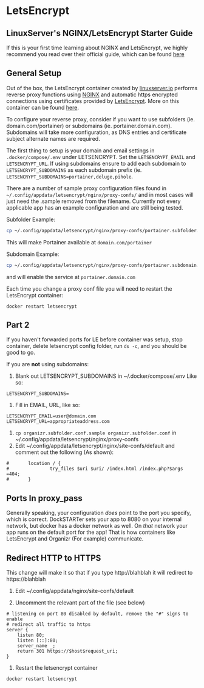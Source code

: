 # LetsEncrypt

## LinuxServer's NGINX/LetsEncrypt Starter Guide

If this is your first time learning about NGINX and LetsEncrypt, we highly recommend you read over their official guide, which can be found [here](https://blog.linuxserver.io/2019/04/25/letsencrypt-nginx-starter-guide/)

## General Setup

Out of the box, the LetsEncrypt container created by [linuxserver.io](https://www.linuxserver.io/) performs reverse proxy functions using [NGINX](https://www.nginx.com/) and automatic https encrypted connections using certificates provided by [LetsEncrypt](https://letsencrypt.org/). More on this container can be found [here](https://hub.docker.com/r/linuxserver/letsencrypt/).

To configure your reverse proxy, consider if you want to use subfolders (ie. domain.com/portainer) or subdomains (ie. portainer.domain.com). Subdomains will take more configuration, as DNS entries and certificate subject alternate names are required.

The first thing to setup is your domain and email settings in `.docker/compose/.env` under LETSENCRYPT. Set the `LETSENCRYPT_EMAIL` and `LETSENCRYPT_URL`. If using subdomains ensure to add each subdomain to `LETSENCRYPT_SUBDOMAINS` as each subdomain prefix (ie. `LETSENCRYPT_SUBDOMAINS=portainer,deluge,pihole`.

There are a number of sample proxy configuration files found in `~/.config/appdata/letsencrypt/nginx/proxy-confs/` and in most cases will just need the .sample removed from the filename. Currently not every applicable app has an example configuration and are still being tested.

Subfolder Example:

```bash
cp ~/.config/appdata/letsencrypt/nginx/proxy-confs/portainer.subfolder.conf.sample ~/.config/appdata/letsencrypt/nginx/proxy-confs/portainer.subfolder.conf
```

This will make Portainer available at `domain.com/portainer`

Subdomain Example:

```bash
cp ~/.config/appdata/letsencrypt/nginx/proxy-confs/portainer.subdomain.conf.sample ~/.config/appdata/letsencrypt/nginx/proxy-confs/portainer.subdomain.conf
```

and will enable the service at `portainer.domain.com`

Each time you change a proxy conf file you will need to restart the LetsEncrypt container:

`docker restart letsencrypt`

## Part 2

If you haven't forwarded ports for LE before container was setup, stop container, delete letsencrypt config folder, run `ds -c`, and you should be good to go.

If you are **not** using subdomains:

1. Blank out LETSENCRYPT_SUBDOMAINS in ~/.docker/compose/.env Like so:

```nginx
LETSENCRYPT_SUBDOMAINS=
```

1. Fill in EMAIL, URL, like so:

```env
LETSENCRYPT_EMAIL=user@domain.com
LETSENCRYPT_URL=appropriateaddress.com
```

1. `cp organizr.subfolder.conf.sample organizr.subfolder.conf` in ~/.config/appdata/letsencrypt/nginx/proxy-confs
1. Edit ~/.config/appdata/letsencrypt/nginx/site-confs/default and comment out the following (As shown):

```nginx
#       location / {
#               try_files $uri $uri/ /index.html /index.php?$args =404;
#       }
```

## Ports In proxy_pass

Generally speaking, your configuration _does_ point to the port you specify, which is correct. DockSTARTer sets your app to 8080 on your internal network, but docker has a docker network as well. On _that_ network your app runs on the default port for the app! That is how containers like LetsEncrypt and Organizr (For example) communicate.

## Redirect HTTP to HTTPS

This change will make it so that if you type http://blahblah it will redirect to https://blahblah

1. Edit ~/.config/appdata/nginx/site-confs/default

1. Uncomment the relevant part of the file (see below)

```nginx
# listening on port 80 disabled by default, remove the "#" signs to enable
# redirect all traffic to https
server {
    listen 80;
    listen [::]:80;
    server_name _;
    return 301 https://$host$request_uri;
}
```

1. Restart the letsencrypt container

`docker restart letsencrypt`
